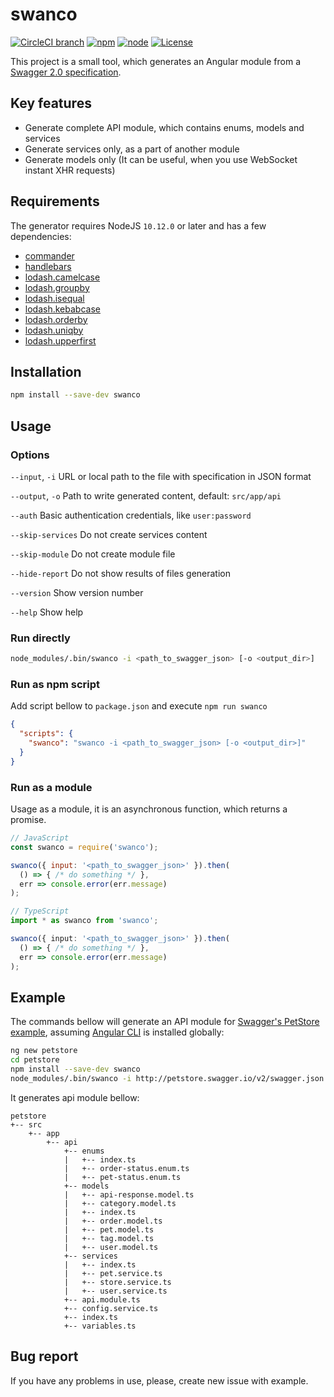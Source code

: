 # swanco

[![CircleCI branch](https://img.shields.io/circleci/project/github/semenovap/swanco/master.svg?label=circleci)](https://circleci.com/gh/semenovap/swanco)
[![npm](https://img.shields.io/npm/v/swanco.svg?label=npm%20package)](https://www.npmjs.com/package/swanco)
[![node](https://img.shields.io/node/v/swanco.svg?label=require%20node)](https://nodejs.org)
[![License](https://img.shields.io/npm/l/swanco.svg)](/LICENSE)

This project is a small tool, which generates an Angular module from a [Swagger 2.0 specification](https://swagger.io/specification).

## Key features
- Generate complete API module, which contains enums, models and services
- Generate services only, as a part of another module
- Generate models only (It can be useful, when you use WebSocket instant XHR requests) 

## Requirements
The generator requires NodeJS `10.12.0` or later and has a few dependencies:
- [commander](https://www.npmjs.com/package/commander)
- [handlebars](https://www.npmjs.com/package/handlebars)
- [lodash.camelcase](https://www.npmjs.com/package/lodash.camelcase)
- [lodash.groupby](https://www.npmjs.com/package/lodash.groupby)
- [lodash.isequal](https://www.npmjs.com/package/lodash.isequal)
- [lodash.kebabcase](https://www.npmjs.com/package/lodash.kebabcase)
- [lodash.orderby](https://www.npmjs.com/package/lodash.orderby)
- [lodash.uniqby](https://www.npmjs.com/package/lodash.uniqby)
- [lodash.upperfirst](https://www.npmjs.com/package/lodash.upperfirst)

## Installation
```bash
npm install --save-dev swanco
```

## Usage

### Options

`--input`, `-i`   URL or local path to the file with specification in JSON format

`--output`, `-o`  Path to write generated content, default: `src/app/api`

`--auth`          Basic authentication credentials, like `user:password`

`--skip-services` Do not create services content

`--skip-module`   Do not create module file

`--hide-report`   Do not show results of files generation

`--version`       Show version number

`--help`          Show help

### Run directly
```bash
node_modules/.bin/swanco -i <path_to_swagger_json> [-o <output_dir>]
```

### Run as npm script
Add script bellow to `package.json` and execute `npm run swanco`
```json
{
  "scripts": {
    "swanco": "swanco -i <path_to_swagger_json> [-o <output_dir>]"
  }
}
```

### Run as a module
Usage as a module, it is an asynchronous function, which returns a promise.
```javascript
// JavaScript
const swanco = require('swanco');

swanco({ input: '<path_to_swagger_json>' }).then(
  () => { /* do something */ },
  err => console.error(err.message)
);
```
```typescript
// TypeScript
import * as swanco from 'swanco';

swanco({ input: '<path_to_swagger_json>' }).then(
  () => { /* do something */ },
  err => console.error(err.message)
);
```

## Example

The commands bellow will generate an API module for [Swagger's PetStore example](http://petstore.swagger.io), assuming [Angular CLI](https://cli.angular.io) is installed globally:

```bash
ng new petstore
cd petstore
npm install --save-dev swanco
node_modules/.bin/swanco -i http://petstore.swagger.io/v2/swagger.json
```

It generates api module bellow:

```
petstore
+-- src
    +-- app
        +-- api
            +-- enums
            |   +-- index.ts 
            |   +-- order-status.enum.ts 
            |   +-- pet-status.enum.ts 
            +-- models
            |   +-- api-response.model.ts
            |   +-- category.model.ts
            |   +-- index.ts
            |   +-- order.model.ts
            |   +-- pet.model.ts
            |   +-- tag.model.ts
            |   +-- user.model.ts
            +-- services
            |   +-- index.ts
            |   +-- pet.service.ts
            |   +-- store.service.ts
            |   +-- user.service.ts
            +-- api.module.ts
            +-- config.service.ts
            +-- index.ts
            +-- variables.ts
```

## Bug report

If you have any problems in use, please, create new issue with example.
